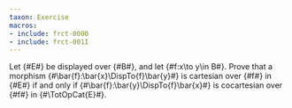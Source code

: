 ```yaml
---
taxon: Exercise
macros:
- include: frct-0000
- include: frct-001I
---
```


Let {#E#} be displayed over {#B#}, and let {#f:x\to y\in B#}. Prove that a
morphism {#\bar{f}:\bar{x}\DispTo{f}\bar{y}#} is cartesian over {#f#} in {#E#} if and only
if {#\bar{f}:\bar{y}\DispTo{f}\bar{x}#} is cocartesian over {#f#} in {#\TotOpCat{E}#}.
